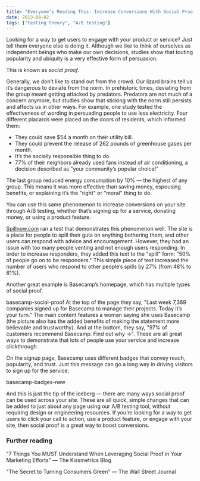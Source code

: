 ```yaml
---
title: "Everyone’s Reading This: Increase Conversions With Social Proof"
date: 2013-08-02
tags: ["testing theory", "A/B testing"]
---
```


Looking for a way to get users to engage with your product or service? Just tell them everyone else is doing it. Although we like to think of ourselves as independent beings who make our own decisions, studies show that touting popularity and ubiquity is a very effective form of persuasion.

This is known as *social proof*.

Generally, we don’t like to stand out from the crowd. Our lizard brains tell us it’s dangerous to deviate from the norm. In prehistoric times, deviating from the group meant getting attacked by predators. Predators are not much of a concern anymore, but studies show that sticking with the norm still persists and affects us in other ways. For example, one study tested the effectiveness of wording in persuading people to use less electricity. Four different placards were placed on the doors of residents, which informed them:

- They could save $54 a month on their utility bill.
- They could prevent the release of 262 pounds of greenhouse gases per month.
- It’s the socially responsible thing to do.
- 77% of their neighbors already used fans instead of air conditioning, a decision described as "your community’s popular choice!"

The last group reduced energy consumption by 10% &mdash; the highest of any group. This means it was more effective than saving money, espousing benefits, or explaining it’s the "right" or "moral" thing to do.

You can use this same phenomenon to increase conversions on your site through A/B testing, whether that’s signing up for a service, donating money, or using a product feature.

[Spillnow.com](http://spillnow.com "Spillnow.com homepage") ran a test that demonstrates this phenomenon well. The site is a place for people to spill their guts on anything bothering them, and other users can respond with advice and encouragement. However, they had an issue with too many people venting and not enough users responding. In order to increase responders, they added this text to the "spill" form: "50% of people go on to be responders." This simple piece of text increased the number of users who respond to other people’s spills by 27% (from 48% to 61%).

Another great example is Basecamp’s homepage, which has multiple types of social proof.

basecamp-social-proof
At the top of the page they say, "Last week 7,389 companies signed up for Basecamp to manage their projects. Today it’s your turn." The main content features a woman saying she uses Basecamp (the picture also has the added benefits of making the statement more believable and trustworthy). And at the bottom, they say, "97% of customers recommend Basecamp. Find out why →". These are all great ways to demonstrate that lots of people use your service and increase clickthrough.

On the signup page, Basecamp uses different badges that convey reach, popularity, and trust. Just this message can go a long way in driving visitors to sign up for the service.

basecamp-badges-new

And this is just the tip of the iceberg &mdash; there are many ways social proof can be used across your site. These are all quick, simple changes that can be added to just about any page using our A/B testing tool, without requiring design or engineering resources. If you’re looking for a way to get users to click your call to action, use a product feature, or engage with your site, then social proof is a great way to boost conversions.

### Further reading

"7 Things You MUST Understand When Leveraging Social Proof in Your Marketing Efforts" &mdash; The Kissmetrics Blog

"The Secret to Turning Consumers Green" &mdash; The Wall Street Journal
